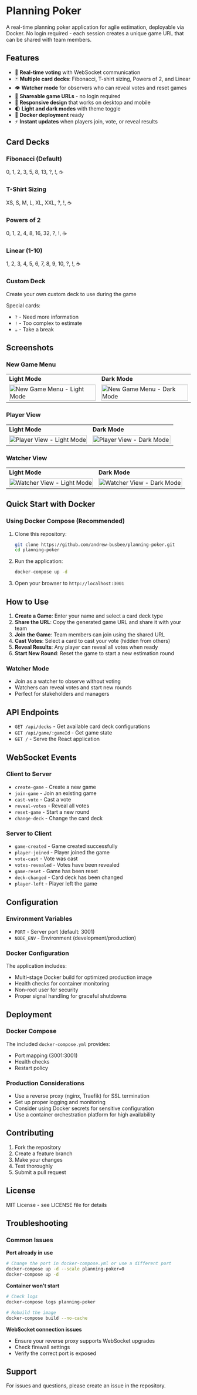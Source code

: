 # Planning Poker

A real-time planning poker application for agile estimation, deployable via Docker. No login required - each session creates a unique game URL that can be shared with team members.

## Features

- 🎯 **Real-time voting** with WebSocket communication
- 🃏 **Multiple card decks**: Fibonacci, T-shirt sizing, Powers of 2, and Linear
- 👁️ **Watcher mode** for observers who can reveal votes and reset games
- 🔗 **Shareable game URLs** - no login required
- 📱 **Responsive design** that works on desktop and mobile
- 🌓 **Light and dark modes** with theme toggle
- 🐳 **Docker deployment** ready
- ⚡ **Instant updates** when players join, vote, or reveal results

## Card Decks

### Fibonacci (Default)
0, 1, 2, 3, 5, 8, 13, ?, !, ☕

### T-Shirt Sizing
XS, S, M, L, XL, XXL, ?, !, ☕

### Powers of 2
0, 1, 2, 4, 8, 16, 32, ?, !, ☕

### Linear (1-10)
1, 2, 3, 4, 5, 6, 7, 8, 9, 10, ?, !, ☕

### Custom Deck
Create your own custom deck to use during the game

Special cards:
- `?` - Need more information
- `!` - Too complex to estimate
- `☕` - Take a break

## Screenshots

### New Game Menu
<table>
<tr>
<td width="50%"><strong>Light Mode</strong></td>
<td width="50%"><strong>Dark Mode</strong></td>
</tr>
<tr>
<td><img src="./client/public/new_game_light_mode.png" alt="New Game Menu - Light Mode" width="100%"></td>
<td><img src="./client/public/new_game_dark_mode.png" alt="New Game Menu - Dark Mode" width="100%"></td>
</tr>
</table>

### Player View
<table>
<tr>
<td width="50%"><strong>Light Mode</strong></td>
<td width="50%"><strong>Dark Mode</strong></td>
</tr>
<tr>
<td><img src="./client/public/player_light_mode.png" alt="Player View - Light Mode" width="100%"></td>
<td><img src="./client/public/player_dark_mode.png" alt="Player View - Dark Mode" width="100%"></td>
</tr>
</table>

### Watcher View
<table>
<tr>
<td width="50%"><strong>Light Mode</strong></td>
<td width="50%"><strong>Dark Mode</strong></td>
</tr>
<tr>
<td><img src="./client/public/watcher_light_mode.png" alt="Watcher View - Light Mode" width="100%"></td>
<td><img src="./client/public/watcher_dark_mode.png" alt="Watcher View - Dark Mode" width="100%"></td>
</tr>
</table>


## Quick Start with Docker

### Using Docker Compose (Recommended)

1. Clone this repository:
   ```bash
   git clone https://github.com/andrew-busbee/planning-poker.git
   cd planning-poker
   ```

2. Run the application:
   ```bash
   docker-compose up -d
   ```

3. Open your browser to `http://localhost:3001`

## How to Use

1. **Create a Game**: Enter your name and select a card deck type
2. **Share the URL**: Copy the generated game URL and share it with your team
3. **Join the Game**: Team members can join using the shared URL
4. **Cast Votes**: Select a card to cast your vote (hidden from others)
5. **Reveal Results**: Any player can reveal all votes when ready
6. **Start New Round**: Reset the game to start a new estimation round

### Watcher Mode
- Join as a watcher to observe without voting
- Watchers can reveal votes and start new rounds
- Perfect for stakeholders and managers

## API Endpoints

- `GET /api/decks` - Get available card deck configurations
- `GET /api/game/:gameId` - Get game state
- `GET /` - Serve the React application

## WebSocket Events

### Client to Server
- `create-game` - Create a new game
- `join-game` - Join an existing game
- `cast-vote` - Cast a vote
- `reveal-votes` - Reveal all votes
- `reset-game` - Start a new round
- `change-deck` - Change the card deck

### Server to Client
- `game-created` - Game created successfully
- `player-joined` - Player joined the game
- `vote-cast` - Vote was cast
- `votes-revealed` - Votes have been revealed
- `game-reset` - Game has been reset
- `deck-changed` - Card deck has been changed
- `player-left` - Player left the game

## Configuration

### Environment Variables
- `PORT` - Server port (default: 3001)
- `NODE_ENV` - Environment (development/production)

### Docker Configuration
The application includes:
- Multi-stage Docker build for optimized production image
- Health checks for container monitoring
- Non-root user for security
- Proper signal handling for graceful shutdowns

## Deployment

### Docker Compose
The included `docker-compose.yml` provides:
- Port mapping (3001:3001)
- Health checks
- Restart policy

### Production Considerations
- Use a reverse proxy (nginx, Traefik) for SSL termination
- Set up proper logging and monitoring
- Consider using Docker secrets for sensitive configuration
- Use a container orchestration platform for high availability

## Contributing

1. Fork the repository
2. Create a feature branch
3. Make your changes
4. Test thoroughly
5. Submit a pull request

## License

MIT License - see LICENSE file for details

## Troubleshooting

### Common Issues

**Port already in use**
```bash
# Change the port in docker-compose.yml or use a different port
docker-compose up -d --scale planning-poker=0
docker-compose up -d
```

**Container won't start**
```bash
# Check logs
docker-compose logs planning-poker

# Rebuild the image
docker-compose build --no-cache
```

**WebSocket connection issues**
- Ensure your reverse proxy supports WebSocket upgrades
- Check firewall settings
- Verify the correct port is exposed

## Support

For issues and questions, please create an issue in the repository.
